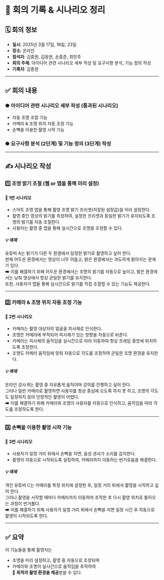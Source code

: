 # 📌 회의 기록 & 시나리오 정리

## 🗓 회의 정보

- **일시**: 2025년 3월 17일, 18일, 23일  
- **장소**: 온라인  
- **참석자**: 김종원, 김동현, 손홍준, 최민주  
- **회의 주제**: 아이디어 관련 시나리오 세부 작성 및 요구사항 분석, 기능 정의 작성  
- **기록자**: 김종원

---

## ✅ 회의 내용

### ● 아이디어 관련 시나리오 세부 작성 (통과된 시나리오)
- 자동 조명 조절 기능  
- 카메라 & 조명 위치 자동 조정 기능  
- 손뼉을 이용한 촬영 시작 기능

### ● 요구사항 분석 (2단계) 및 기능 정의 (3단계) 작성

---

## ✍️ 시나리오 작성

### 1️⃣ 조명 밝기 조절 (웹 or 앱을 통해 미리 설정)

#### 📌 1번 시나리오

- 스마트 조명 앱을 통해 촬영 조명 밝기 프리셋(저장된 설정값)을 미리 설정한다.
- 촬영 중인 영상의 밝기를 측정하여, 설정한 프리셋과 동일한 밝기가 유지되도록 조명의 밝기를 자동 조절한다.
- 사용자는 촬영 중 앱을 통해 실시간으로 조명을 조정할 수 있다.

##### 💡 예제

유튜버 A는 밝기가 다른 두 환경에서 일정한 밝기로 촬영하고 싶어 한다.  
현재 어두운 환경에서는 영상이 너무 어둡고, 밝은 환경에서는 과도하게 밝아지는 문제가 있다.  
➡ 이를 해결하기 위해 어두운 환경에서는 조명의 밝기를 자동으로 높이고, 밝은 환경에서는 낮춰 영상에서 항상 균일한 밝기를 유지한다.  
또한, 사용자가 앱을 통해 실시간으로 밝기를 직접 조절할 수 있는 기능도 제공한다.

---

### 2️⃣ 카메라 & 조명 위치 자동 조정 기능

#### 📌 2번 시나리오

- 카메라는 촬영 대상자의 얼굴을 피사체로 인식한다.
- 조명은 카메라에 부착되어 피사체가 있는 방향을 자동으로 비춘다.
- 카메라는 피사체의 움직임을 실시간으로 따라 이동하여 항상 프레임 중앙에 위치하도록 조정한다.
- 조명도 카메라 움직임에 맞춰 자동으로 각도를 조정하여 균일한 조명 환경을 유지한다.

##### 💡 예제

온라인 강사 B는 촬영 중 자유롭게 움직이며 강의를 진행하고 싶어 한다.  
그러나 일반 카메라로 촬영하면 사용자를 항상 중심에 오도록 하지 못 하고, 조명의 각도도 일정하지 않아 안정적인 촬영이 어렵다.  
➡ 이를 해결하기 위해 카메라와 조명이 사용자를 자동으로 인식하고, 움직임을 따라 각도를 조정하도록 한다.

---

### 3️⃣ 손뼉을 이용한 촬영 시작 기능

#### 📌 3번 시나리오

- 사용자가 일정 거리 뒤에서 손뼉을 치면, 음성 센서가 소리를 감지한다.
- 촬영이 자동으로 시작되도록 설정하여, 카메라까지 이동하는 번거로움을 해결한다.

##### 💡 예제

개인 유튜버 C는 카메라를 특정 위치에 설정한 후, 일정 거리 뒤에서 촬영을 시작하고 싶어 한다.  
그러나 촬영을 시작할 때마다 카메라까지 이동하여 조작한 후 다시 촬영 위치로 돌아오는 과정이 번거롭다.  
➡ 이를 해결하기 위해 사용자가 일정 거리 뒤에서 손뼉을 치면 일정 시간 후 자동으로 촬영이 시작되도록 한다.

---

## ✅ 요약

이 기능들을 통해 촬영자는  
- 조명을 미리 설정하고, 촬영 중 자동으로 조정되며  
- 카메라와 조명이 실시간으로 움직임을 추적하여  
📸 **최적의 촬영 환경을 제공**받을 수 있다.
